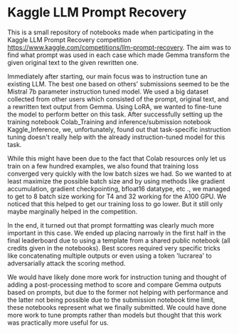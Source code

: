 # Kaggle LLM Prompt Recovery

This is a small repository of notebooks made when participating in the Kaggle LLM Prompt Recovery competition https://www.kaggle.com/competitions/llm-prompt-recovery.
The aim was to find what prompt was used in each case which made Gemma transform the given original text to the given rewritten one.


Immediately after starting, our main focus was to instruction tune an existing LLM. The best one based on others' submissions seemed to be the Mistral 7b parameter instruction tuned model.
We used a big dataset collected from other users which consisted of the prompt, original text, and a rewritten text output from Gemma. Using LoRA, we wanted to fine-tune the model to perform better on this task.
After successfully setting up the training notebook Colab_Training and inference/submission notebook Kaggle_Inference, we, unfortunately, found out that task-specific instruction tuning doesn't really help with the 
already instruction-tuned model for this task.

While this might have been due to the fact that Colab resources only let us train on a few hundred examples, we also found that training loss converged very quickly with the low batch sizes we had. So we wanted to at least 
maximize the possible batch size and by using methods like gradient accumulation, gradient checkpointing, bfloat16 datatype, etc ., we managed to get to 8 batch size working for T4 and 32 working for the A100 GPU. 
We noticed that this helped to get our training loss to go lower. But it still only maybe marginally helped in the competition.

In the end, it turned out that prompt formatting was clearly much more important in this case. We ended up placing narrowly in the first half in the final leaderboard due to using a template from a shared public notebook
(all credits given in the notebooks). Best scores required very specific tricks like concatenating multiple outputs or even using a token 'lucrarea' to adversarially attack the scoring method.

We would have likely done more work for instruction tuning and thought of adding a post-processing method to score and compare Gemma outputs based on prompts, but due to the former not helping with performance and the latter not being possible
due to the submission notebook time limit, these notebooks represent what we finally submitted. We could have done more work to tune prompts rather than models but thought that this work was practically more useful for us.
